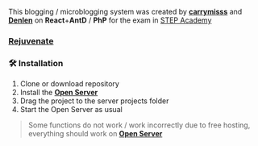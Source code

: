 This blogging / microblogging system was created by **[carrymisss](https://github.com/carrymisss)** and **[Denlen](https://github.com/Denlen)** on **React**+**AntD** / **PhP** for the exam in [STEP Academy](https://itstep.org/en)

### [Rejuvenate](https://leaflet-rejuvenate.000webhostapp.com/)

### 🛠 Installation

1. Clone or download repository
2. Install the [**Open Server**](https://ospanel.io/download/)
3. Drag the project to the server projects folder
4. Start the Open Server as usual

> Some functions do not work / work incorrectly due to free hosting, everything should work on [**Open Server**](https://ospanel.io/)
